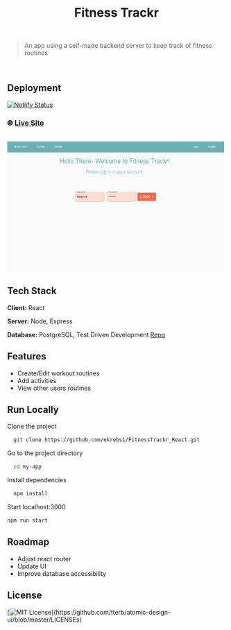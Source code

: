 


<h1 align="center">Fitness Trackr</h1>
<br>

> An app using a self-made backend server to keep track of fitness routines

<br>

## Deployment


[![Netlify Status](https://api.netlify.com/api/v1/badges/8ae7cf88-271a-49c2-ad28-c86f903247e1/deploy-status)](https://app.netlify.com/sites/wonderful-mcnulty-b5ab78/deploys)

### 🌐  [Live Site](https://wonderful-mcnulty-b5ab78.netlify.app/)

  
<br>

<img src="my-app/public/assets/Fitness.png" alt="promenade website" width="500" height="300">

  
## Tech Stack

**Client:** React

**Server:** Node, Express

**Database:** PostgreSQL, Test Driven Development [Repo](https://github.com/ekrebs1/Fitness_Trackr_Back_End)

  
## Features

- Create/Edit workout routines
- Add activities
- View other users routines

  
## Run Locally

Clone the project

```sh
  git clone https://github.com/ekrebs1/FitnessTrackr_React.git
```

Go to the project directory

```sh
  cd my-app
```

Install dependencies

```sh
  npm install
```

Start localhost:3000

```sh
npm run start 
```


  
## Roadmap

- Adjust react router
- Update UI
- Improve database accessibility

  
## License

[![MIT License](https://img.shields.io/apm/l/atomic-design-ui.svg?)](https://github.com/tterb/atomic-design-ui/blob/master/LICENSEs)
  

